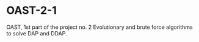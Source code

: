 # OAST-2-1
OAST, 1st part of the project no. 2
Evolutionary and brute force algorithms to solve DAP and DDAP.
